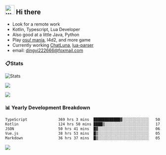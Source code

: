 ## <img alt="wave" src="https://raw.githubusercontent.com/MartinHeinz/MartinHeinz/master/wave.gif" width="30px"> Hi there

- Look for a remote work
- Kotlin, Typescript, Lua Developer
- Also good at a little Java, Python
- Play [osu! mania](https://osu.ppy.sh/users/29808669), l4d2, and more game
- Currently working [ChatLuna](https://github.com/ChatLunaLab), [lua-parser](https://github.com/dingyi222666/lua-parser)
- email: [dingyi222666@foxmail.com](mailto:dingyi222666@foxmail.com)

### 📋Stats

![Stats](https://github-readme-stats.vercel.app/api?username=dingyi222666&show_icons=true&icon_color=47A69E&title_color=47A69E&count_private=true)    

![](https://api.githubtrends.io/user/svg/dingyi222666/langs?time_range=one_year&include_private=True&loc_metric=changed&theme=classic)

![](http://github-profile-summary-cards.vercel.app/api/cards/productive-time?username=dingyi222666&theme=nord_dark&utcOffset=8)

### 📊 Yearly Development Breakdown

<!--START_SECTION:waka-->

```txt
TypeScript              369 hrs 3 mins  ████████████▓░░░░░░░░░░░░   50.55 %
Kotlin                  124 hrs 50 mins ████▒░░░░░░░░░░░░░░░░░░░░   17.10 %
JSON                    50 hrs 41 mins  █▓░░░░░░░░░░░░░░░░░░░░░░░   06.94 %
Vue.js                  38 hrs 53 mins  █▒░░░░░░░░░░░░░░░░░░░░░░░   05.33 %
Markdown                36 hrs 37 mins  █▒░░░░░░░░░░░░░░░░░░░░░░░   05.02 %
```

<!--END_SECTION:waka-->

![](https://komarev.com/ghpvc/?username=dingyi222666)
